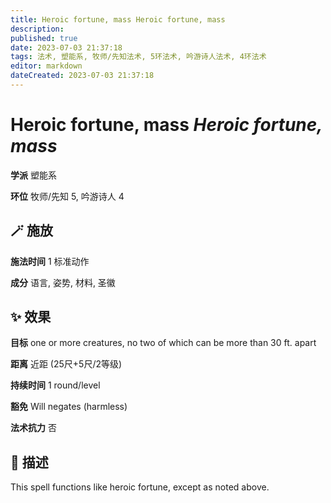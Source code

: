 ```yaml
---
title: Heroic fortune, mass Heroic fortune, mass
description: 
published: true
date: 2023-07-03 21:37:18
tags: 法术, 塑能系, 牧师/先知法术, 5环法术, 吟游诗人法术, 4环法术
editor: markdown
dateCreated: 2023-07-03 21:37:18
---
```


# **Heroic fortune, mass** *Heroic fortune, mass*

**学派** 塑能系 

**环位** 牧师/先知 5, 吟游诗人 4

## 🪄 施放

**施法时间** 1 标准动作

**成分** 语言, 姿势, 材料, 圣徽

## ✨ 效果 

**目标** one or more creatures, no two of which can be more  than 30 ft. apart 

**距离** 近距 (25尺+5尺/2等级)  

**持续时间** 1 round/level 

**豁免** Will negates (harmless)

**法术抗力** 否

## 📖 描述

This spell functions like heroic fortune, except as noted above.
    